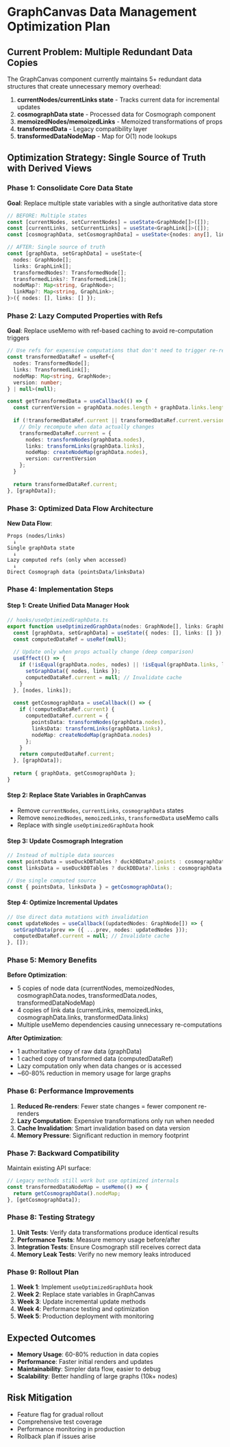 # GraphCanvas Data Management Optimization Plan

## Current Problem: Multiple Redundant Data Copies

The GraphCanvas component currently maintains 5+ redundant data structures that create unnecessary memory overhead:

1. **currentNodes/currentLinks state** - Tracks current data for incremental updates
2. **cosmographData state** - Processed data for Cosmograph component  
3. **memoizedNodes/memoizedLinks** - Memoized transformations of props
4. **transformedData** - Legacy compatibility layer
5. **transformedDataNodeMap** - Map for O(1) node lookups

## Optimization Strategy: Single Source of Truth with Derived Views

### Phase 1: Consolidate Core Data State

**Goal**: Replace multiple state variables with a single authoritative data store

```typescript
// BEFORE: Multiple states
const [currentNodes, setCurrentNodes] = useState<GraphNode[]>([]);
const [currentLinks, setCurrentLinks] = useState<GraphLink[]>([]);
const [cosmographData, setCosmographData] = useState<{nodes: any[], links: any[]}>();

// AFTER: Single source of truth
const [graphData, setGraphData] = useState<{
  nodes: GraphNode[];
  links: GraphLink[];
  transformedNodes?: TransformedNode[];
  transformedLinks?: TransformedLink[];
  nodeMap?: Map<string, GraphNode>;
  linkMap?: Map<string, GraphLink>;
}>({ nodes: [], links: [] });
```

### Phase 2: Lazy Computed Properties with Refs

**Goal**: Replace useMemo with ref-based caching to avoid re-computation triggers

```typescript
// Use refs for expensive computations that don't need to trigger re-renders
const transformedDataRef = useRef<{
  nodes: TransformedNode[];
  links: TransformedLink[];
  nodeMap: Map<string, GraphNode>;
  version: number;
} | null>(null);

const getTransformedData = useCallback(() => {
  const currentVersion = graphData.nodes.length + graphData.links.length;
  
  if (!transformedDataRef.current || transformedDataRef.current.version !== currentVersion) {
    // Only recompute when data actually changes
    transformedDataRef.current = {
      nodes: transformNodes(graphData.nodes),
      links: transformLinks(graphData.links),
      nodeMap: createNodeMap(graphData.nodes),
      version: currentVersion
    };
  }
  
  return transformedDataRef.current;
}, [graphData]);
```

### Phase 3: Optimized Data Flow Architecture

**New Data Flow**:
```
Props (nodes/links) 
  ↓
Single graphData state
  ↓
Lazy computed refs (only when accessed)
  ↓
Direct Cosmograph data (pointsData/linksData)
```

### Phase 4: Implementation Steps

#### Step 1: Create Unified Data Manager Hook
```typescript
// hooks/useOptimizedGraphData.ts
export function useOptimizedGraphData(nodes: GraphNode[], links: GraphLink[]) {
  const [graphData, setGraphData] = useState({ nodes: [], links: [] });
  const computedDataRef = useRef(null);
  
  // Update only when props actually change (deep comparison)
  useEffect(() => {
    if (!isEqual(graphData.nodes, nodes) || !isEqual(graphData.links, links)) {
      setGraphData({ nodes, links });
      computedDataRef.current = null; // Invalidate cache
    }
  }, [nodes, links]);
  
  const getCosmographData = useCallback(() => {
    if (!computedDataRef.current) {
      computedDataRef.current = {
        pointsData: transformNodes(graphData.nodes),
        linksData: transformLinks(graphData.links),
        nodeMap: createNodeMap(graphData.nodes)
      };
    }
    return computedDataRef.current;
  }, [graphData]);
  
  return { graphData, getCosmographData };
}
```

#### Step 2: Replace State Variables in GraphCanvas
- Remove `currentNodes`, `currentLinks`, `cosmographData` states
- Remove `memoizedNodes`, `memoizedLinks`, `transformedData` useMemo calls
- Replace with single `useOptimizedGraphData` hook

#### Step 3: Update Cosmograph Integration
```typescript
// Instead of multiple data sources
const pointsData = useDuckDBTables ? duckDBData?.points : cosmographData.nodes;
const linksData = useDuckDBTables ? duckDBData?.links : cosmographData.links;

// Use single computed source
const { pointsData, linksData } = getCosmographData();
```

#### Step 4: Optimize Incremental Updates
```typescript
// Use direct data mutations with invalidation
const updateNodes = useCallback((updatedNodes: GraphNode[]) => {
  setGraphData(prev => ({ ...prev, nodes: updatedNodes }));
  computedDataRef.current = null; // Invalidate cache
}, []);
```

### Phase 5: Memory Benefits

**Before Optimization**:
- 5 copies of node data (currentNodes, memoizedNodes, cosmographData.nodes, transformedData.nodes, transformedDataNodeMap)
- 4 copies of link data (currentLinks, memoizedLinks, cosmographData.links, transformedData.links)
- Multiple useMemo dependencies causing unnecessary re-computations

**After Optimization**:
- 1 authoritative copy of raw data (graphData)
- 1 cached copy of transformed data (computedDataRef)
- Lazy computation only when data changes or is accessed
- ~60-80% reduction in memory usage for large graphs

### Phase 6: Performance Improvements

1. **Reduced Re-renders**: Fewer state changes = fewer component re-renders
2. **Lazy Computation**: Expensive transformations only run when needed
3. **Cache Invalidation**: Smart invalidation based on data version
4. **Memory Pressure**: Significant reduction in memory footprint

### Phase 7: Backward Compatibility

Maintain existing API surface:
```typescript
// Legacy methods still work but use optimized internals
const transformedDataNodeMap = useMemo(() => {
  return getCosmographData().nodeMap;
}, [getCosmographData]);
```

### Phase 8: Testing Strategy

1. **Unit Tests**: Verify data transformations produce identical results
2. **Performance Tests**: Measure memory usage before/after
3. **Integration Tests**: Ensure Cosmograph still receives correct data
4. **Memory Leak Tests**: Verify no new memory leaks introduced

### Phase 9: Rollout Plan

1. **Week 1**: Implement `useOptimizedGraphData` hook
2. **Week 2**: Replace state variables in GraphCanvas
3. **Week 3**: Update incremental update methods
4. **Week 4**: Performance testing and optimization
5. **Week 5**: Production deployment with monitoring

## Expected Outcomes

- **Memory Usage**: 60-80% reduction in data copies
- **Performance**: Faster initial renders and updates
- **Maintainability**: Simpler data flow, easier to debug
- **Scalability**: Better handling of large graphs (10k+ nodes)

## Risk Mitigation

- Feature flag for gradual rollout
- Comprehensive test coverage
- Performance monitoring in production
- Rollback plan if issues arise
